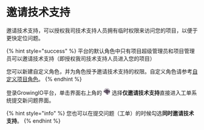 # 邀请技术支持

邀请技术支持，可以授权我司技术支持人员拥有临时权限来访问您的项目，以便于更快定位问题。

{% hint style="success" %}
平台的默认角色中只有项目超级管理员和项目管理员可以邀请技术支持（即授权我司技术支持人员进入您的项目）

您可以新建自定义角色，并为角色授予邀请技术支持的权限。自定义角色请参考[自定义项目角色](../accessmanage/role-manage/customize.md)。
{% endhint %}

登录GrowingIO平台，单击界面右上角的 ![](../../../.gitbook/assets/ke-fu.png) 选择**仅邀请技术支持**直接进入工单系统提交新问题界面。

{% hint style="info" %}
您也可以在提交问题（工单）的时候勾选**同时邀请技术支持**。
{% endhint %}

